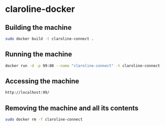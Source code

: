# claroline-docker

## Building the machine
```bash
sudo docker build -t claroline-connect .
```
## Running the machine
```bash
docker run -d -p 99:80 --name "claroline-connect" -t claroline-connect
```

## Accessing the machine
```bash
http://localhost:99/
```

## Removing the machine and all its contents
```bash
sudo docker rm -f claroline-connect
```
